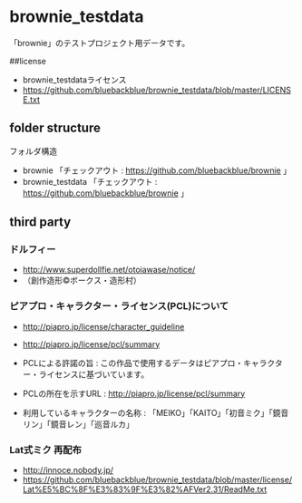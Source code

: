# brownie_testdata
「brownie」のテストプロジェクト用データです。

##license
* brownie_testdataライセンス
* https://github.com/bluebackblue/brownie_testdata/blob/master/LICENSE.txt

## folder structure
フォルダ構造
* brownie 「チェックアウト : https://github.com/bluebackblue/brownie 」
* brownie_testdata 「チェックアウト : https://github.com/bluebackblue/brownie 」 

## third party

### ドルフィー
* http://www.superdollfie.net/otoiawase/notice/
* （創作造形©ボークス・造形村）

### ピアプロ・キャラクター・ライセンス(PCL)について
* http://piapro.jp/license/character_guideline
* http://piapro.jp/license/pcl/summary

* PCLによる許諾の旨 : この作品で使用するデータはピアプロ・キャラクター・ライセンスに基づいています。
* PCLの所在を示すURL : http://piapro.jp/license/pcl/summary
* 利用しているキャラクターの名称 : 「MEIKO」「KAITO」「初音ミク」「鏡音リン」「鏡音レン」「巡音ルカ」

### Lat式ミク 再配布
* http://innoce.nobody.jp/
* https://github.com/bluebackblue/brownie_testdata/blob/master/license/Lat%E5%BC%8F%E3%83%9F%E3%82%AFVer2.31/ReadMe.txt

